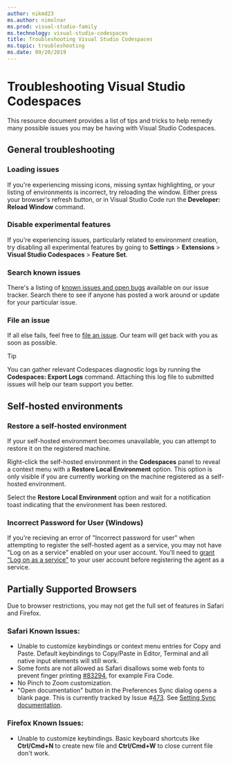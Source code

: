 ```yaml
---
author: nikmd23
ms.author: nimolnar
ms.prod: visual-studio-family
ms.technology: visual-studio-codespaces
title: Troubleshooting Visual Studio Codespaces
ms.topic: troubleshooting
ms.date: 09/20/2019
---
```


# Troubleshooting Visual Studio Codespaces

This resource document provides a list of tips and tricks to help remedy many possible issues you may be having with Visual Studio Codespaces.

## General troubleshooting

### Loading issues

If you're experiencing missing icons, missing syntax highlighting, or your listing of environments is incorrect, try reloading the window. Either press your browser's refresh button, or in Visual Studio Code run the **Developer: Reload Window** command.

### Disable experimental features

If you're experiencing issues, particularly related to environment creation, try disabling all experimental features by going to **Settings** > **Extensions** > **Visual Studio Codespaces** > **Feature Set**.

### Search known issues

There's a listing of [known issues and open bugs](https://github.com/MicrosoftDocs/vsonline/labels/bug) available on our issue tracker. Search there to see if anyone has posted a work around or update for your particular issue.

### File an issue

If all else fails, feel free to [file an issue](https://github.com/MicrosoftDocs/vsonline/issues/new). Our team will get back with you as soon as possible.

> [!TIP]
> You can gather relevant Codespaces diagnostic logs by running the **Codespaces: Export Logs** command. Attaching this log file to submitted issues will help our team support you better.

## Self-hosted environments

### Restore a self-hosted environment

If your self-hosted environment becomes unavailable, you can attempt to restore it on the registered machine. 

Right-click the self-hosted environment in the **Codespaces** panel to reveal a context menu with a **Restore Local Environment** option. This option is only visible if you are currently working on the machine registered as a self-hosted environment.

Select the **Restore Local Environment** option and wait for a notification toast indicating that the environment has been restored.

### Incorrect Password for User (Windows)
If you're recieving an error of "Incorrect password for user" when attempting to register the self-hosted agent as a service, you may not have "Log on as a service" enabled on your user account. You'll need to [grant "Log on as a service"](https://docs.microsoft.com/windows/security/threat-protection/security-policy-settings/log-on-as-a-service) to your user account before registering the agent as a service.

## Partially Supported Browsers
Due to browser restrictions, you may not get the full set of features in Safari and Firefox.

### Safari Known Issues:
- Unable to customize keybindings or context menu entries for Copy and Paste. Default keybindings to Copy/Paste in Editor, Terminal and all native input elements will still work.
- Some fonts are not allowed as Safari disallows some web fonts to prevent finger printing [#83294](https://github.com/microsoft/vscode/issues/83294), for example Fira Code.
- No Pinch to Zoom customization.
- "Open documentation" button in the Preferences Sync dialog opens a blank page. This is currently tracked by Issue #[473](https://github.com/MicrosoftDocs/vsonline/issues/473). See [Setting Sync documentation](https://code.visualstudio.com/docs/editor/settings-sync).

### Firefox Known Issues:
- Unable to customize keybindings. Basic keyboard shortcuts like **Ctrl/Cmd+N** to create new file and **Ctrl/Cmd+W** to close current file don't work. 
